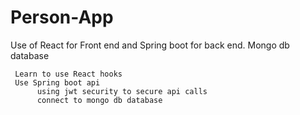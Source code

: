 # Person-App
Use of React for Front end and Spring boot for back end. Mongo db database

     Learn to use React hooks
     Use Spring boot api
          using jwt security to secure api calls
          connect to mongo db database
